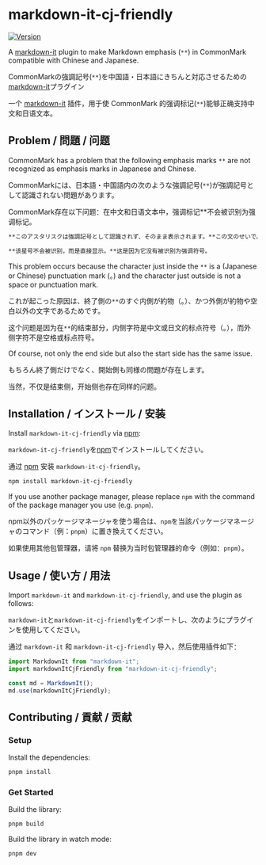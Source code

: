 # markdown-it-cj-friendly

[![Version](https://img.shields.io/npm/v/markdown-it-cj-friendly)](https://npmjs.com/package/markdown-it-cj-friendly)

A [markdown-it](https://github.com/markdown-it/markdown-it) plugin to make Markdown emphasis (`**`) in CommonMark compatible with Chinese and Japanese.

<span lang="ja">CommonMarkの強調記号(`**`)を中国語・日本語にきちんと対応させるための[markdown-it](https://github.com/markdown-it/markdown-it)プラグイン</span>

<span lang="zh-Hans-CN">一个 [markdown-it](https://github.com/markdown-it/markdown-it) 插件，用于使 CommonMark 的强调标记(`**`)能够正确支持中文和日语文本。</span>

## Problem / <span lang="ja">問題</span> / <span lang="zh-Hans-CN">问题</span>

CommonMark has a problem that the following emphasis marks `**` are not recognized as emphasis marks in Japanese and Chinese.

<span lang="ja">CommonMarkには、日本語・中国語内の次のような強調記号(`**`)が強調記号として認識されない問題があります。</span>

<span lang="zh-Hans-CN">CommonMark存在以下问题：在中文和日语文本中，强调标记**不会被识别为强调标记。</span>

```md
**このアスタリスクは強調記号として認識されず、そのまま表示されます。**この文のせいで。

**该星号不会被识别，而是直接显示。**这是因为它没有被识别为强调符号。
```

This problem occurs because the character just inside the `**` is a (Japanese or Chinese) punctuation mark (。) and the character just outside is not a space or punctuation mark.

<span lang="ja">これが起こった原因は、終了側の`**`のすぐ内側が約物（。）、かつ外側が約物や空白以外の文字であるためです。</span>

<span lang="zh-Hans-CN">这个问题是因为在`**`的结束部分，内侧字符是中文或日文的标点符号（。），而外侧字符不是空格或标点符号。</span>

Of course, not only the end side but also the start side has the same issue.

<span lang="ja">もちろん終了側だけでなく、開始側も同様の問題が存在します。</span>

<span lang="zh-Hans-CN">当然，不仅是结束侧，开始侧也存在同样的问题。</span>

## Installation / <span lang="ja">インストール</span> / <span lang="zh-Hans-CN">安装</span>

Install `markdown-it-cj-friendly` via [npm](https://www.npmjs.com/):

<span lang="ja">`markdown-it-cj-friendly`を[npm](https://www.npmjs.com/)でインストールしてください。</span>

<span lang="zh-Hans-CN">通过 [npm](https://www.npmjs.com/) 安装 `markdown-it-cj-friendly`。</span>

```bash
npm install markdown-it-cj-friendly
```

If you use another package manager, please replace `npm` with the command of the package manager you use (e.g. `pnpm`).

<span lang="ja">npm以外のパッケージマネージャを使う場合は、`npm`を当該パッケージマネージャのコマンド（例：`pnpm`）に置き換えてください。</span>

<span lang="zh-Hans-CN">如果使用其他包管理器，请将 `npm` 替换为当时包管理器的命令（例如：`pnpm`）。</span>

## Usage / <span lang="ja">使い方</span> / <span lang="zh-Hans-CN">用法</span>

Import `markdown-it` and `markdown-it-cj-friendly`, and use the plugin as follows:

<span lang="ja">`markdown-it`と`markdown-it-cj-friendly`をインポートし、次のようにプラグインを使用してください。</span>

<span lang="zh-Hans-CN">通过 `markdown-it` 和 `markdown-it-cj-friendly` 导入，然后使用插件如下：</span>

```js
import MarkdownIt from "markdown-it";
import markdownItCjFriendly from "markdown-it-cj-friendly";

const md = MarkdownIt();
md.use(markdownItCjFriendly);
```

## Contributing / <span lang="ja">貢献</span> / <span lang="zh-Hans-CN">贡献</span>

### Setup

Install the dependencies:

```bash
pnpm install
```

### Get Started

Build the library:

```bash
pnpm build
```

Build the library in watch mode:

```bash
pnpm dev
```
